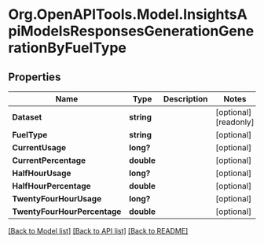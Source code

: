 # Org.OpenAPITools.Model.InsightsApiModelsResponsesGenerationGenerationByFuelType

## Properties

Name | Type | Description | Notes
------------ | ------------- | ------------- | -------------
**Dataset** | **string** |  | [optional] [readonly] 
**FuelType** | **string** |  | [optional] 
**CurrentUsage** | **long?** |  | [optional] 
**CurrentPercentage** | **double** |  | [optional] 
**HalfHourUsage** | **long?** |  | [optional] 
**HalfHourPercentage** | **double** |  | [optional] 
**TwentyFourHourUsage** | **long?** |  | [optional] 
**TwentyFourHourPercentage** | **double** |  | [optional] 

[[Back to Model list]](../README.md#documentation-for-models) [[Back to API list]](../README.md#documentation-for-api-endpoints) [[Back to README]](../README.md)

